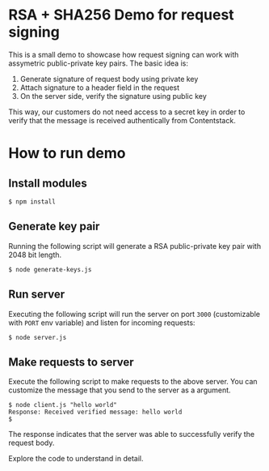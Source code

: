 # RSA + SHA256 Demo for request signing

This is a small demo to showcase how request signing can work with assymetric public-private key pairs. The basic idea is:

1. Generate signature of request body using private key
2. Attach signature to a header field in the request
3. On the server side, verify the signature using public key

This way, our customers do not need access to a secret key in order to verify that the message is received authentically from Contentstack.

# How to run demo

## Install modules

```
$ npm install
```

## Generate key pair

Running the following script will generate a RSA public-private key pair with 2048 bit length.

```
$ node generate-keys.js
```

## Run server

Executing the following script will run the server on port `3000` (customizable with `PORT` env variable) and listen for incoming requests:

```
$ node server.js
```

## Make requests to server

Execute the following script to make requests to the above server. You can customize the message that you send to the server as a argument.

```
$ node client.js "hello world"
Response: Received verified message: hello world
$
```

The response indicates that the server was able to successfully verify the request body.

Explore the code to understand in detail.